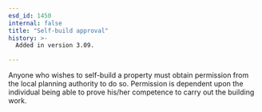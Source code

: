 ```yaml
---
esd_id: 1450
internal: false
title: "Self-build approval"
history: >-
  Added in version 3.09.

---
```


Anyone who wishes to self-build a property must obtain permission from the local planning authority to do so.  Permission is dependent upon the individual being able to prove his/her competence to carry out the building work. 

